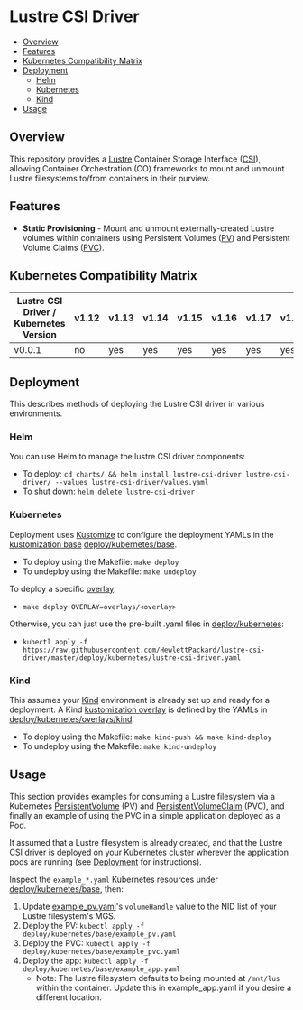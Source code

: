 # Lustre CSI Driver

- [Overview](#overview)
- [Features](#features)
- [Kubernetes Compatibility Matrix](#kubernetes-compatibility-matrix)
- [Deployment](#deployment)
  * [Helm](#helm)
  * [Kubernetes](#kubernetes)
  * [Kind](#kind)
- [Usage](#usage)

## Overview

This repository provides a [Lustre](https://www.lustre.org/) Container Storage Interface ([CSI](https://github.com/container-storage-interface/spec/blob/master/spec.md)), allowing Container Orchestration (CO)
frameworks to mount and unmount Lustre filesystems to/from containers in their purview.

## Features

- **Static Provisioning** - Mount and unmount externally-created Lustre volumes within containers using Persistent
  Volumes ([PV](https://kubernetes.io/docs/concepts/storage/persistent-volumes/)) and Persistent Volume Claims 
  ([PVC](https://kubernetes.io/docs/concepts/storage/persistent-volumes/#PersistentVolumeClaim:~:text=PersistentVolumeClaim%20(PVC))).

## Kubernetes Compatibility Matrix

| Lustre CSI Driver / Kubernetes Version | v1.12 | v1.13 | v1.14 | v1.15 | v1.16 | v1.17 | v1.18+ |
|----------------------------------------|-------|-------|-------|-------|-------|-------|--------|
| v0.0.1                                 | no    | yes   | yes   | yes   | yes   | yes   | yes    |


## Deployment

This describes methods of deploying the Lustre CSI driver in various environments.

### Helm

You can use Helm to manage the lustre CSI driver components:
- To deploy: `cd charts/ && helm install lustre-csi-driver lustre-csi-driver/ --values lustre-csi-driver/values.yaml`
- To shut down: `helm delete lustre-csi-driver`

### Kubernetes

Deployment uses [Kustomize](https://kustomize.io/) to configure the deployment YAMLs in the [kustomization base](https://kubernetes.io/docs/tasks/manage-kubernetes-objects/kustomization/#bases-and-overlays) 
[deploy/kubernetes/base](./deploy/kubernetes/base).
- To deploy using the Makefile: `make deploy`
- To undeploy using the Makefile: `make undeploy`

To deploy a specific [overlay](./deploy/kubernetes/overlays):
- `make deploy OVERLAY=overlays/<overlay>`

Otherwise, you can just use the pre-built .yaml files in [deploy/kubernetes](./deploy/kubernetes):
- `kubectl apply -f https://raw.githubusercontent.com/HewlettPackard/lustre-csi-driver/master/deploy/kubernetes/lustre-csi-driver.yaml`

### Kind

This assumes your [Kind](https://kind.sigs.k8s.io/) environment is already set up and ready for a deployment.
A Kind [kustomization overlay](https://kubernetes.io/docs/tasks/manage-kubernetes-objects/kustomization/#bases-and-overlays) is defined by the YAMLs in [deploy/kubernetes/overlays/kind](./deploy/kubernetes/overlays/kind).
- To deploy using the Makefile: `make kind-push && make kind-deploy`
- To undeploy using the Makefile: `make kind-undeploy`

## Usage

This section provides examples for consuming a Lustre filesystem via a Kubernetes [PersistentVolume](https://kubernetes.io/docs/concepts/storage/persistent-volumes/) 
(PV) and [PersistentVolumeClaim](https://kubernetes.io/docs/concepts/storage/persistent-volumes/#lifecycle-of-a-volume-and-claim) (PVC), 
and finally an example of using the PVC in a simple application deployed as a Pod. 

It assumed that a Lustre filesystem is already created, and that the Lustre CSI
driver is deployed on your Kubernetes cluster wherever the application pods are running (see [Deployment](#deployment) for instructions).

Inspect the `example_*.yaml` Kubernetes resources under [deploy/kubernetes/base](./deploy/kubernetes/base), then:
1. Update [example_pv.yaml](./deploy/kubernetes/base/example_pv.yaml)'s `volumeHandle` value to the NID list of your Lustre filesystem's MGS.
2. Deploy the PV:  `kubectl apply -f deploy/kubernetes/base/example_pv.yaml`
3. Deploy the PVC: `kubectl apply -f deploy/kubernetes/base/example_pvc.yaml`
4. Deploy the app: `kubectl apply -f deploy/kubernetes/base/example_app.yaml`
   - Note: The lustre filesystem defaults to being mounted at `/mnt/lus` within the container. Update this in example_app.yaml if you desire a different location.
